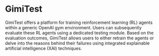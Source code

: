 # GimiTest
GimiTest offers a platform for training reinforcement learning (RL) agents within a generic OpenAI gym environment.
Users can subsequently evaluate these RL agents using a dedicated testing module.
Based on the evaluation outcomes, GimiTest allows users to either retrain the agents or delve into the reasons behind
their failures using integrated explainable artificial intelligence (XAI) techniques.

